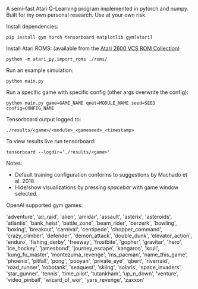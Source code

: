 A semi-fast Atari Q-Learning program implemented in pytorch and numpy. Built for my own personal research. Use at your own risk.

Install dependencies:

`pip install gym torch tensorboard matplotlib gym[atari]`

Install Atari ROMS: (available from the [Atari 2600 VCS ROM Collection](http://www.atarimania.com/rom_collection_archive_atari_2600_roms.html))

`python -m atari_py.import_roms ./roms/`

Run an example simulation:

`python main.py`

Run a specific game with specific config (other args overwrite the config):

`python main.py game=GAME_NAME qnet=MODULE_NAME seed=SEED config=CONFIG_NAME`

Tensorboard output logged to:

`./results/<game>/<module>_<gameseed>_<timestamp>`

To view results live run tensorboard:

`tensorboard --logdir='./results/<game>'`

Notes:

- Default training configuration conforms to suggestions by Machado et al. 2018.
- Hide/show visualizations by pressing _spacebar_ with game window selected.


OpenAI supported gym games:

'adventure', 'air_raid', 'alien', 'amidar', 'assault', 'asterix', 'asteroids', 'atlantis',
'bank_heist', 'battle_zone', 'beam_rider', 'berzerk', 'bowling', 'boxing', 'breakout', 'carnival',
'centipede', 'chopper_command', 'crazy_climber', 'defender', 'demon_attack', 'double_dunk',
'elevator_action', 'enduro', 'fishing_derby', 'freeway', 'frostbite', 'gopher', 'gravitar',
'hero', 'ice_hockey', 'jamesbond', 'journey_escape', 'kangaroo', 'krull', 'kung_fu_master',
'montezuma_revenge', 'ms_pacman', 'name_this_game', 'phoenix', 'pitfall', 'pong', 'pooyan',
'private_eye', 'qbert', 'riverraid', 'road_runner', 'robotank', 'seaquest', 'skiing',
'solaris', 'space_invaders', 'star_gunner', 'tennis', 'time_pilot', 'tutankham', 'up_n_down',
'venture', 'video_pinball', 'wizard_of_wor', 'yars_revenge', 'zaxxon'
